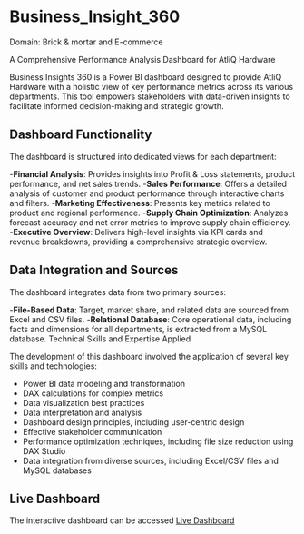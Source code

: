 # Business_Insight_360
Domain: Brick &amp; mortar and E-commerce

A Comprehensive Performance Analysis Dashboard for AtliQ Hardware

Business Insights 360 is a Power BI dashboard designed to provide AtliQ Hardware with a holistic view of key performance metrics across its various departments. This tool empowers stakeholders with data-driven insights to facilitate informed decision-making and strategic growth.

## Dashboard Functionality

The dashboard is structured into dedicated views for each department:

-**Financial Analysis**: Provides insights into Profit & Loss statements, product performance, and net sales trends.
-**Sales Performance**: Offers a detailed analysis of customer and product performance through interactive charts and filters.
-**Marketing Effectiveness**: Presents key metrics related to product and regional performance.
-**Supply Chain Optimization**: Analyzes forecast accuracy and net error metrics to improve supply chain efficiency.
-**Executive Overview**: Delivers high-level insights via KPI cards and revenue breakdowns, providing a comprehensive strategic overview.

## Data Integration and Sources

The dashboard integrates data from two primary sources:

-**File-Based Data**: Target, market share, and related data are sourced from Excel and CSV files.
-**Relational Database**: Core operational data, including facts and dimensions for all departments, is extracted from a MySQL database.
Technical Skills and Expertise Applied

The development of this dashboard involved the application of several key skills and technologies:

- Power BI data modeling and transformation
- DAX calculations for complex metrics
- Data visualization best practices
- Data interpretation and analysis
- Dashboard design principles, including user-centric design
- Effective stakeholder communication
- Performance optimization techniques, including file size reduction using DAX Studio
- Data integration from diverse sources, including Excel/CSV files and MySQL databases

## Live Dashboard

The interactive dashboard can be accessed [Live Dashboard](https://app.powerbi.com/view?r=eyJrIjoiZTk3MjViZjYtZjJjNC00OTNjLTk3MTAtMmEyMDQyZDIyZGY5IiwidCI6ImM2ZTU0OWIzLTVmNDUtNDAzMi1hYWU5LWQ0MjQ0ZGM1YjJjNCJ9)
